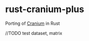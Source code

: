 # rust-cranium-plus
Porting of [Cranium](https://github.com/100/Cranium) in Rust

//TODO test dataset, matrix